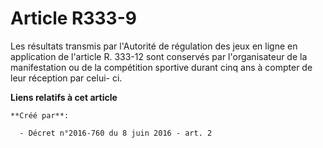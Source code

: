 # Article R333-9

Les résultats transmis par l'Autorité de régulation des jeux en ligne en application de l'article R. 333-12 sont conservés
par l'organisateur de la manifestation ou de la compétition sportive durant cinq ans à compter de leur réception par celui-
ci.

**Liens relatifs à cet article**

	**Créé par**:

	  - Décret n°2016-760 du 8 juin 2016 - art. 2

